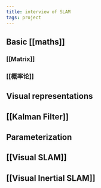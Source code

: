 ```yaml
---
title: interview of SLAM
tags: project
---
```


## Basic [[maths]]
### [[Matrix]]
### [[概率论]]
## Visual representations
## [[Kalman Filter]]
## Parameterization
## [[Visual SLAM]]
## [[Visual Inertial SLAM]]
##
